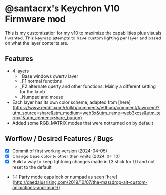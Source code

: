 # @santacrx's Keychron V10 Firmware mod
This is my customization for my v10 to maximize the capabilities plus visuals I wanted. This keymap attempts to have custom lighting per layer and based on what the layer contents are.

## Features
* 4 layers
  * _Base windows qwerty layer
  * _F1 normal functions
  * _F2 alternate querty and other functions. Mainly a different setting for the knob
  * _Numpad and mouse
* Each layer has its own color scheme, adapted from [here]{https://www.reddit.com/r/olkb/comments/e0hurb/comment/fawrcem/?utm_source=share&utm_medium=web3x&utm_name=web3xcss&utm_term=1&utm_content=share_button}
* Added some RGB_MATRIX modes that were not turned on by default

## Worflow / Desired Features / Bugs
- [x] Commit of first working version (2024-04-05)
- [x] Change base color to other than white (2024-04-10)
- [x] Build a way to keep lightning changes made in L3 stick for L0 and not reset to the default
- [-] Party mode caps lock or numpad as seen [here]{http://daedalusrising.com/2019/10/07/the-massdrop-alt-custom-animations-and-more/}
